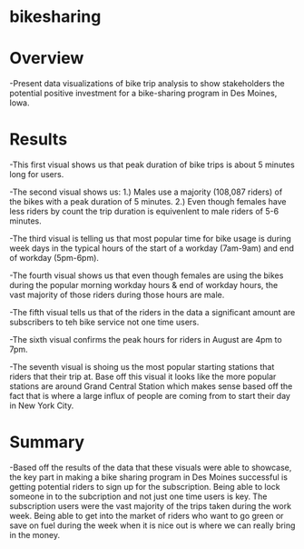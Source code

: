 # bikesharing

# Overview
-Present data visualizations of bike trip analysis to show stakeholders the potential positive investment for a bike-sharing program in Des Moines, Iowa.

# Results
-This first visual shows us that peak duration of bike trips is about 5 minutes long for users.



-The second visual shows us:
    1.) Males use a majority (108,087 riders) of the bikes with a peak duration of 5 minutes.
    2.) Even though females have less riders by count the trip duration is equivenlent to male riders of 5-6 minutes.




-The third visual is telling us that most popular time for bike usage is during week days in the typical hours of the start of a workday (7am-9am) and end of workday (5pm-6pm).



-The fourth visual shows us that even though females are using the bikes during the popular morning workday hours & end of workday hours, the vast majority of those riders during those hours are male.



-The fifth visual tells us that of the riders in the data a significant amount are subscribers to teh bike service not one time users.




-The sixth visual confirms the peak hours for riders in August are 4pm to 7pm.



-The seventh visual is shoing us the most popular starting stations that riders that their trip at. Base off this visual it looks like the more popular stations are around Grand Central Station which makes sense based off the fact that is where a large influx of people are coming from to start their day in New York City.




# Summary
-Based off the results of the data that these visuals were able to showcase, the key part in making a bike sharing program in Des Moines successful is getting potential riders to sign up for the subscription. Being able to lock someone in to the subcription and not just one time users is key. The subscription users were the vast majority of the trips taken during the work week. Being able to get into the market of riders who want to go green or save on fuel during the week when it is nice out is where we can really bring in the money. 